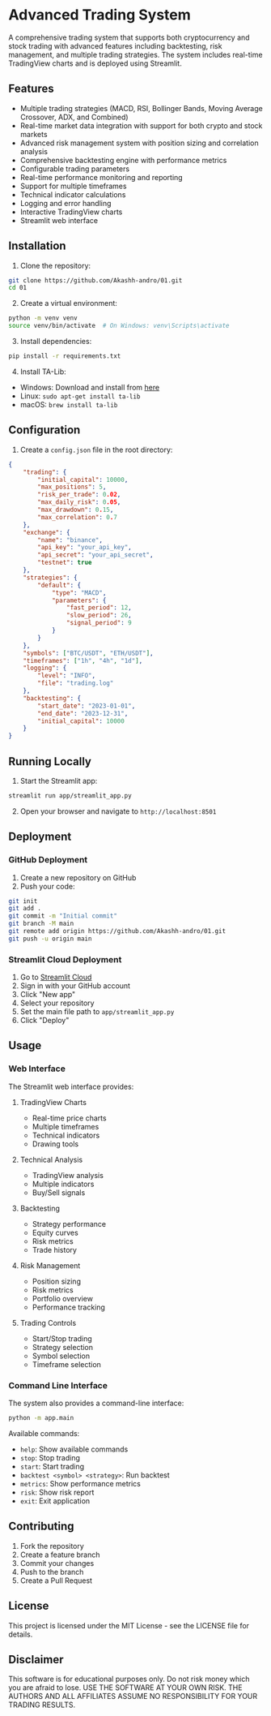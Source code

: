 # Advanced Trading System

A comprehensive trading system that supports both cryptocurrency and stock trading with advanced features including backtesting, risk management, and multiple trading strategies. The system includes real-time TradingView charts and is deployed using Streamlit.

## Features

- Multiple trading strategies (MACD, RSI, Bollinger Bands, Moving Average Crossover, ADX, and Combined)
- Real-time market data integration with support for both crypto and stock markets
- Advanced risk management system with position sizing and correlation analysis
- Comprehensive backtesting engine with performance metrics
- Configurable trading parameters
- Real-time performance monitoring and reporting
- Support for multiple timeframes
- Technical indicator calculations
- Logging and error handling
- Interactive TradingView charts
- Streamlit web interface

## Installation

1. Clone the repository:
```bash
git clone https://github.com/Akashh-andro/01.git
cd 01
```

2. Create a virtual environment:
```bash
python -m venv venv
source venv/bin/activate  # On Windows: venv\Scripts\activate
```

3. Install dependencies:
```bash
pip install -r requirements.txt
```

4. Install TA-Lib:
- Windows: Download and install from [here](https://www.lfd.uci.edu/~gohlke/pythonlibs/#ta-lib)
- Linux: `sudo apt-get install ta-lib`
- macOS: `brew install ta-lib`

## Configuration

1. Create a `config.json` file in the root directory:
```json
{
    "trading": {
        "initial_capital": 10000,
        "max_positions": 5,
        "risk_per_trade": 0.02,
        "max_daily_risk": 0.05,
        "max_drawdown": 0.15,
        "max_correlation": 0.7
    },
    "exchange": {
        "name": "binance",
        "api_key": "your_api_key",
        "api_secret": "your_api_secret",
        "testnet": true
    },
    "strategies": {
        "default": {
            "type": "MACD",
            "parameters": {
                "fast_period": 12,
                "slow_period": 26,
                "signal_period": 9
            }
        }
    },
    "symbols": ["BTC/USDT", "ETH/USDT"],
    "timeframes": ["1h", "4h", "1d"],
    "logging": {
        "level": "INFO",
        "file": "trading.log"
    },
    "backtesting": {
        "start_date": "2023-01-01",
        "end_date": "2023-12-31",
        "initial_capital": 10000
    }
}
```

## Running Locally

1. Start the Streamlit app:
```bash
streamlit run app/streamlit_app.py
```

2. Open your browser and navigate to `http://localhost:8501`

## Deployment

### GitHub Deployment

1. Create a new repository on GitHub
2. Push your code:
```bash
git init
git add .
git commit -m "Initial commit"
git branch -M main
git remote add origin https://github.com/Akashh-andro/01.git
git push -u origin main
```

### Streamlit Cloud Deployment

1. Go to [Streamlit Cloud](https://streamlit.io/cloud)
2. Sign in with your GitHub account
3. Click "New app"
4. Select your repository
5. Set the main file path to `app/streamlit_app.py`
6. Click "Deploy"

## Usage

### Web Interface

The Streamlit web interface provides:

1. TradingView Charts
   - Real-time price charts
   - Multiple timeframes
   - Technical indicators
   - Drawing tools

2. Technical Analysis
   - TradingView analysis
   - Multiple indicators
   - Buy/Sell signals

3. Backtesting
   - Strategy performance
   - Equity curves
   - Risk metrics
   - Trade history

4. Risk Management
   - Position sizing
   - Risk metrics
   - Portfolio overview
   - Performance tracking

5. Trading Controls
   - Start/Stop trading
   - Strategy selection
   - Symbol selection
   - Timeframe selection

### Command Line Interface

The system also provides a command-line interface:

```bash
python -m app.main
```

Available commands:
- `help`: Show available commands
- `stop`: Stop trading
- `start`: Start trading
- `backtest <symbol> <strategy>`: Run backtest
- `metrics`: Show performance metrics
- `risk`: Show risk report
- `exit`: Exit application

## Contributing

1. Fork the repository
2. Create a feature branch
3. Commit your changes
4. Push to the branch
5. Create a Pull Request

## License

This project is licensed under the MIT License - see the LICENSE file for details.

## Disclaimer

This software is for educational purposes only. Do not risk money which you are afraid to lose. USE THE SOFTWARE AT YOUR OWN RISK. THE AUTHORS AND ALL AFFILIATES ASSUME NO RESPONSIBILITY FOR YOUR TRADING RESULTS. 